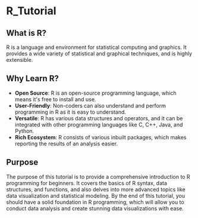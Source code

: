 # R_Tutorial



## What is R?
R is a language and environment for statistical computing and graphics. It provides a wide variety of statistical and graphical techniques, and is highly extensible.




## Why Learn R?
- **Open Source**: R is an open-source programming language, which means it's free to install and use.
- **User-Friendly**: Non-coders can also understand and perform programming in R as it is easy to understand.
- **Versatile**: R has various data structures and operators, and it can be integrated with other programming languages like C, C++, Java, and Python.
- **Rich Ecosystem**: R consists of various inbuilt packages, which makes reporting the results of an analysis easier.

## Purpose
The purpose of this tutorial is to provide a comprehensive introduction to R programming for beginners. It covers the basics of R syntax, data structures, and functions, and also delves into more advanced topics like data visualization and statistical modeling. By the end of this tutorial, you should have a solid foundation in R programming, which will allow you to conduct data analysis and create stunning data visualizations with ease.
